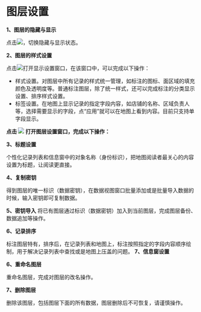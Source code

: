 # 图层设置

**1、图层的隐藏与显示**

点击![](https://pic.dituwuyou.com/map%2Fpicture%2Ficon%2Fvisible.jpg)，切换隐藏与显示状态。

**2、图层的样式设置**

点击![](https://pic.dituwuyou.com/map%2Fpicture%2Ficon%2Fheatstyle.png)打开显示设置窗口，在该窗口中，可以完成以下操作：
- 样式设置。对图层中所有记录的样式统一管理，如标注的图标、面区域的填充颜色及透明度等。普通标注图层，除了统一样式，还可以完成标注的分类显示设置、排序样式设置。
- 标签设置。在地图上显示记录的指定字段内容，如店铺的名称、区域负责人等，选择需要显示的字段，点“应用”就可以在地图上看到内容。目前只支持单字段显示。

**点击 ![](https://pic.dituwuyou.com/map%2Fpicture%2Ficon%2Flayersetting.png) 打开图层设置窗口，完成以下操作：**

**3、标题设置**

个性化记录列表和信息窗中的对象名称（身份标识），把地图阅读者最关心的内容设置为标题，让阅读更直接。

**4、复制密钥**

得到图层的唯一标识（数据密钥），在数据视图窗口批量添加或是批量导入数据的时候，输入密钥即可复制数据。

**5、密钥导入**
将已有图层通过标识（数据密钥）加入到当前图层，完成图层备份、数据追加等操作。

**6、记录排序**

标注图层特有，排序后，在记录列表和地图上，标注按照指定的字段内容顺序绘制，用于解决记录列表中查找或是地图上压盖的问题。
**7、信息窗设置**

**6、重命名图层**

重命名图层，完成对图层的改名操作。

**7、删除图层**

删除该图层，包括图层下面的所有数据，图层删除后不可恢复，请谨慎操作。

